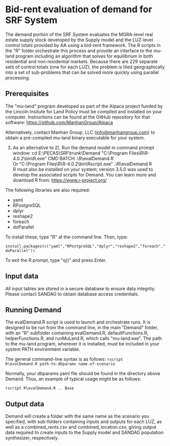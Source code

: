 # Bid-rent evaluation of demand for SRF System

The demand portion of the SRF System evaluates the MGRA-level real estate supply stock developed by the Supply model and the LUZ-level control totals provided by AA using a bid-rent framework. The R scripts in the "R" folder orchestrate this process and provide an interface to the mu-land program including an algorithm that solves for equilibrium in both residential and non-residential markets. Because there are 229 separate sets of control totals (one for each LUZ), the problem is tiled geographically into a set of sub-problems that can be solved more quickly using parallel processing.

## Prerequisites

The "mu-land" program developed as part of the Alpaca project funded by the Lincoln Insitute for Land Policy must be compiled and installed on your computer. Instructions can be found at the GitHub repository for that software:
https://github.com/ManhanGroup/Alpaca

Alternatively, contact Manhan Group, LLC (info@manhangroup.com) to obtain a pre-compiled mu-land binary executable for your system.

3. As an alternative to 2), Run the demand model in command prompt window:
   cd E:\PECAS\SRF\trunk\Demand
   "C:\Program Files\R\R-4.0.2\bin\R.exe" CMD BATCH .\R\evalDemand.R  
    Or
   "C:\Program Files\R\R-4.0.2\bin\Rscript.exe" .\R\evalDemand.R  
   R must also be installed on your system; version 3.5.0 was used to develop the associated scripts for Demand. You can learn more and download R from:
   https://www.r-project.org/

The following libraries are also required:

- yaml
- RPostgreSQL
- dplyr
- reshape2
- foreach
- doParallel

To install these, type "R" at the command line. Then, type:

<code>install.packages(c("yaml","RPostgreSQL","dplyr","reshape2","foreach","doParallel"))</code>

To exit the R prompt, type "q()" and press Enter.

## Input data

All input tables are stored in a secure database to ensure data integrity. Please contact SANDAG to obtain database access credentials.

## Running Demand

The evalDemand.R script is used to launch and orchestrate runs. It is designed to be run from the command line, in the main "Demand" folder, with an "R" subfolder containing evalDemand.R, defaultFunctions.R, helperFunctions.R, and runMuLand.R, which calls "mu-land.exe". The path to the mu-land program, wherever it is installed, must be included in your system PATH environment variable.

The general command-line syntax is as follows:
<code>rscript R\evalDemand.R path-to-dbparams name-of-scenario</code>

Normally, your dbparams.yaml file should be found in the directory above Demand. Thus, an example of typical usage might be as follows:

<code>rscript R\evalDemand.R .. Base</code>

## Output data

Demand will create a folder with the same name as the scenario you specified, with sub-folders containing inputs and outputs for each LUZ, as well as a combined_rents.csv and combined_location.csv, giving output data required to create inputs to the Supply model and SANDAG population synthesizer, respectively.
